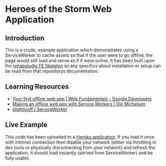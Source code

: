 # Heroes of the Storm Web Application

## Introduction
This is a crude, example application which demonstrates using a ServiceWorker to cache assets so that if the user were to go offline, the page would still load and serve as if it were online. It has been built upon the [rehabstudio FE Skeleton](https://github.com/rehabstudio/fe-skeleton) so any specifics about installation or setup can be read from that repositorys documentation.

## Learning Resources
* [Your first offline web app | Web Fundamentals - Google Developers](https://developers.google.com/web/fundamentals/getting-started/your-first-offline-web-app/)
* [Making an offline web app with Service Workers | Ole Michelsen](http://ole.michelsen.dk/blog/making-an-offline-webapp-with-service-workers.html)
* [slightlyoff / ServiceWorker](https://github.com/slightlyoff/ServiceWorker)

## Live Example
This code has been uploaded to a [Heroku application](https://hots-serviceworker.herokuapp.com/). If you load it once with internet connection then disable your network (either via throttling in dev tools or physically disconnecting from your network) and refresh the application, it should load instantly (served from ServiceWorker) and be fully usable.